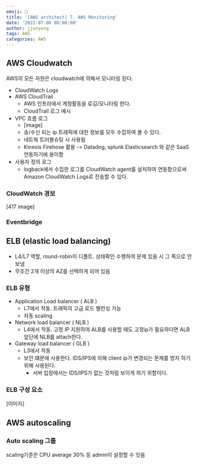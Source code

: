 ```yaml
---
emoji: 🧢
title: '[AWS architect] 7. AWS Monitoring'
date: '2022-07-06 00:00:00'
author: jjunyong
tags: AWS
categories: AWS
---
```


## AWS Cloudwatch
AWS의 모든 자원은 cloudwatch에 의해서 모니터링 된다. 
- CloudWatch Logs
- AWS CloudTrail 
  - AWS 인프라에서 계정활동을 로깅/모니터링 한다. 
  - CloudTrail 로그 예시 
- VPC 흐름 로그
  - [image]
  - 송/수신 되는 ip 트래픽에 대한 정보를 모두 수집하여 볼 수 있다. 
  - 네트웍 트러블슈팅 시 사용됨 
  - Kinesis Firehose 활용 -> Datadog, splunk Elasticsearch 와 같은 SaaS 연동하기에 용이함 
- 사용자 정의 로그
  - logback에서 수집한 로그를 CloudWatch agent를 설치하여 연동함으로써 Amazon CloudWatch Logs로 전송할 수 있다.

### CloudWatch 경보
[417 image]

### Eventbridge


## ELB (elastic load balancing)
- L4/L7 역할, round-robin이 디폴트. 상태확인 수행하여 문제 있을 시 그 쪽으로 안 보냄
- 무조건 2개 이상의 AZ를 선택하게 되어 있음 

### ELB 유형
- Application Load balancer ( ALB )
  - L7에서 작동. 트래픽의 고급 로드 밸런싱 가능 
  - 자동 scaling 
- Network load balancer ( NLB )
  - L4에서 작동. 고정 IP 지원하여 ALB를 사용할 때도 고정ip가 필요하다면 ALB 앞단에 NLB를 attach한다.
- Gateway load balancer ( GLB )
  - L3에서 작동 
  - 보안 떄문에 사용한다. IDS/IPS에 의해 client ip가 변경되는 문제를 방지 하기 위해 사용된다. 
    - 서버 입장에서는 IDS/IPS가 없는 것처럼 보이게 하기 위함이다.

### ELB 구성 요소 
[이미지]


## AWS autoscaling

### Auto scaling 그룹
scaling기준은 CPU average 30% 등 admin이 설정할 수 잇음 